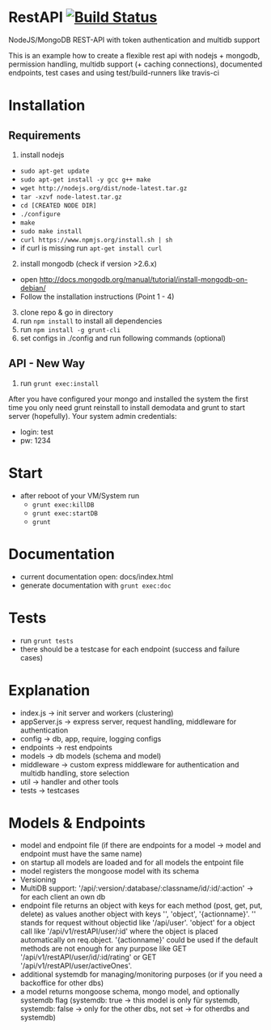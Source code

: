 RestAPI [![Build Status](https://travis-ci.org/KillerCodeMonkey/restAPI.svg?branch=master)](https://travis-ci.org/KillerCodeMonkey/NodeJS-RestAPI)
================
NodeJS/MongoDB REST-API with token authentication and multidb support

This is an example how to create a flexible rest api with nodejs + mongodb, permission handling, multidb support (+ caching connections), documented endpoints, test cases and using test/build-runners like travis-ci

Installation
============
Requirements
------------
1. install nodejs
  * `sudo apt-get update`
  * `sudo apt-get install -y gcc g++ make`
  * `wget http://nodejs.org/dist/node-latest.tar.gz`
  * `tar -xzvf node-latest.tar.gz`
  * `cd [CREATED NODE DIR]`
  * `./configure`
  * `make`
  * `sudo make install`
  * `curl https://www.npmjs.org/install.sh | sh`
  * if curl is missing run `apt-get install curl`
2. install mongodb (check if version >2.6.x)
  * open http://docs.mongodb.org/manual/tutorial/install-mongodb-on-debian/
  * Follow the installation instructions (Point 1 - 4)
3. clone repo & go in directory
4. run `npm install` to install all dependencies
5. run `npm install -g grunt-cli`
6. set configs in ./config and run following commands (optional)

API - New Way
-------------
1. run `grunt exec:install`

After you have configured your mongo and installed the system the first time you only need grunt reinstall to install demodata and grunt to start server (hopefully).
Your system admin credentials:
* login: test
* pw: 1234

Start
=====
* after reboot of your VM/System run
  * `grunt exec:killDB`
  * `grunt exec:startDB`
  * `grunt`

Documentation
=============
* current documentation open: docs/index.html
* generate documentation with `grunt exec:doc`

Tests
=====
* run `grunt tests`
* there should be a testcase for each endpoint (success and failure cases)

Explanation
===========
* index.js -> init server and workers (clustering)
* appServer.js -> express server, request handling, middleware for authentication
* config -> db, app, require, logging configs
* endpoints -> rest endpoints
* models -> db models (schema and model)
* middleware -> custom express middleware for authentication and multidb handling, store selection
* util -> handler and other tools
* tests -> testcases

Models & Endpoints
=================
* model and endpoint file (if there are endpoints for a model -> model and endpoint must have the same name)
* on startup all models are loaded and for all models the entpoint file
* model registers the mongoose model with its schema
* Versioning
* MultiDB support: '/api/:version/:database/:classname/id/:id/:action' -> for each client an own db
* endpoint file returns an object with keys for each method (post, get, put, delete) as values another object with keys '', 'object', '{actionname}'. '' stands for request without objectid like '/api/user'. 'object' for a object call like '/api/v1/restAPI/user/:id' where the object is placed automatically on req.object. '{actionname}' could be used if the default methods are not enough for any purpose like GET '/api/v1/restAPI/user/id/:id/rating' or GET '/api/v1/restAPI/user/activeOnes'.
* additional systemdb for managing/monitoring purposes (or if you need a backoffice for other dbs)
* a model returns mongoose schema, mongo model, and optionally systemdb flag (systemdb: true -> this model is only für systemdb, systemdb: false -> only for the other dbs, not set -> for otherdbs and systemdb)